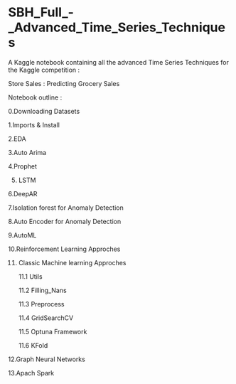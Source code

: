 # SBH_Full_-_Advanced_Time_Series_Techniques

A Kaggle notebook containing all the advanced Time Series Techniques for the Kaggle competition :

Store Sales : Predicting Grocery Sales 

Notebook outline :

0.Downloading Datasets

1.Imports & Install

2.EDA

3.Auto Arima

4.Prophet

5. LSTM

6.DeepAR

7.Isolation forest for Anomaly Detection

8.Auto Encoder for Anomaly Detection

9.AutoML

10.Reinforcement Learning Approches

11. Classic Machine learning Approches

    11.1 Utils

    11.2 Filling_Nans

    11.3 Preprocess

    11.4 GridSearchCV

    11.5 Optuna Framework

    11.6 KFold

12.Graph Neural Networks

13.Apach Spark
